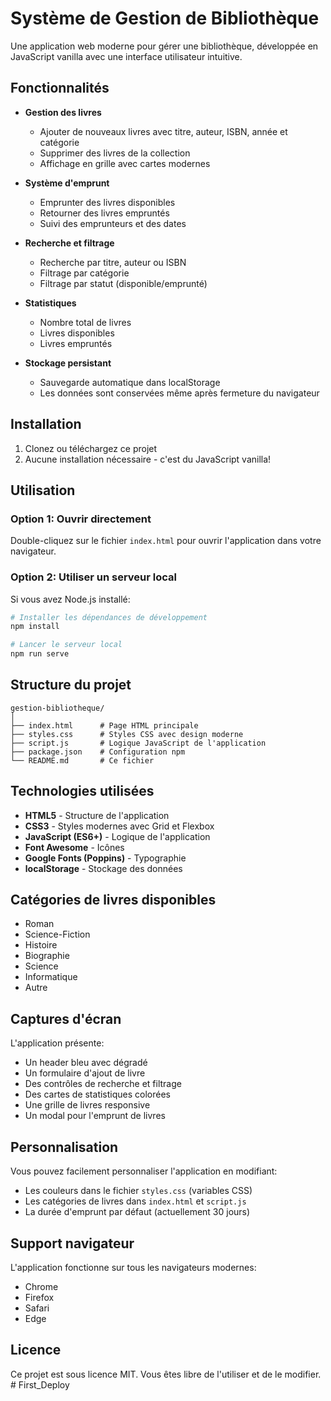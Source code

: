# Système de Gestion de Bibliothèque

Une application web moderne pour gérer une bibliothèque, développée en JavaScript vanilla avec une interface utilisateur intuitive.

## Fonctionnalités

- **Gestion des livres**
  - Ajouter de nouveaux livres avec titre, auteur, ISBN, année et catégorie
  - Supprimer des livres de la collection
  - Affichage en grille avec cartes modernes

- **Système d'emprunt**
  - Emprunter des livres disponibles
  - Retourner des livres empruntés
  - Suivi des emprunteurs et des dates

- **Recherche et filtrage**
  - Recherche par titre, auteur ou ISBN
  - Filtrage par catégorie
  - Filtrage par statut (disponible/emprunté)

- **Statistiques**
  - Nombre total de livres
  - Livres disponibles
  - Livres empruntés

- **Stockage persistant**
  - Sauvegarde automatique dans localStorage
  - Les données sont conservées même après fermeture du navigateur

## Installation

1. Clonez ou téléchargez ce projet
2. Aucune installation nécessaire - c'est du JavaScript vanilla!

## Utilisation

### Option 1: Ouvrir directement
Double-cliquez sur le fichier `index.html` pour ouvrir l'application dans votre navigateur.

### Option 2: Utiliser un serveur local
Si vous avez Node.js installé:

```bash
# Installer les dépendances de développement
npm install

# Lancer le serveur local
npm run serve
```

## Structure du projet

```
gestion-bibliotheque/
│
├── index.html      # Page HTML principale
├── styles.css      # Styles CSS avec design moderne
├── script.js       # Logique JavaScript de l'application
├── package.json    # Configuration npm
└── README.md       # Ce fichier
```

## Technologies utilisées

- **HTML5** - Structure de l'application
- **CSS3** - Styles modernes avec Grid et Flexbox
- **JavaScript (ES6+)** - Logique de l'application
- **Font Awesome** - Icônes
- **Google Fonts (Poppins)** - Typographie
- **localStorage** - Stockage des données

## Catégories de livres disponibles

- Roman
- Science-Fiction
- Histoire
- Biographie
- Science
- Informatique
- Autre

## Captures d'écran

L'application présente:
- Un header bleu avec dégradé
- Un formulaire d'ajout de livre
- Des contrôles de recherche et filtrage
- Des cartes de statistiques colorées
- Une grille de livres responsive
- Un modal pour l'emprunt de livres

## Personnalisation

Vous pouvez facilement personnaliser l'application en modifiant:
- Les couleurs dans le fichier `styles.css` (variables CSS)
- Les catégories de livres dans `index.html` et `script.js`
- La durée d'emprunt par défaut (actuellement 30 jours)

## Support navigateur

L'application fonctionne sur tous les navigateurs modernes:
- Chrome
- Firefox
- Safari
- Edge

## Licence

Ce projet est sous licence MIT. Vous êtes libre de l'utiliser et de le modifier. #   F i r s t _ D e p l o y  
 